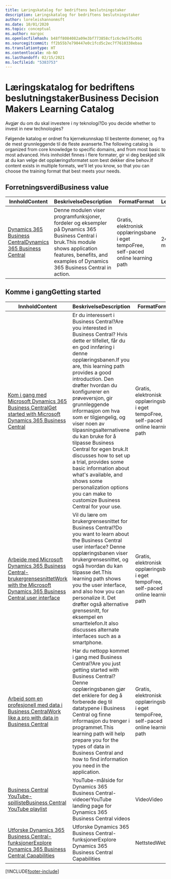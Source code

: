 ```yaml
---
title: Læringskatalog for bedriftens beslutningstaker
description: Læringskatalog for bedriftens beslutningstaker
author: loreleishannonmsft
ms.date: 10/01/2020
ms.topic: conceptual
ms.author: margoc
ms.openlocfilehash: b48ff8084082a09e3bf773858cf1c6c9e575cd91
ms.sourcegitcommit: ff2b55b7e790447e0c1fcd5c2ec7f7610338ebaa
ms.translationtype: HT
ms.contentlocale: nb-NO
ms.lasthandoff: 02/15/2021
ms.locfileid: "5383753"
---
```

# <a name="business-decision-makers-learning-catalog"></a><span data-ttu-id="ce808-103">Læringskatalog for bedriftens beslutningstaker</span><span class="sxs-lookup"><span data-stu-id="ce808-103">Business Decision Makers Learning Catalog</span></span>

<span data-ttu-id="ce808-104">Avgjør du om du skal investere i ny teknologi?</span><span class="sxs-lookup"><span data-stu-id="ce808-104">Do you decide whether to invest in new technologies?</span></span>

<span data-ttu-id="ce808-105">Følgende katalog er ordnet fra kjernekunnskap til bestemte domener, og fra de mest grunnleggende til de fleste avanserte.</span><span class="sxs-lookup"><span data-stu-id="ce808-105">The following catalog is organized from core knowledge to specific domains, and from most basic to most advanced.</span></span> <span data-ttu-id="ce808-106">Hvis innholdet finnes i flere formater, gir vi deg beskjed slik at du kan velge det opplæringsformatet som best dekker dine behov.</span><span class="sxs-lookup"><span data-stu-id="ce808-106">If content exists in multiple formats, we'll let you know, so that you can choose the training format that best meets your needs.</span></span>  

## <a name="business-value"></a><span data-ttu-id="ce808-107">Forretningsverdi<a name="busvalue"></a></span><span class="sxs-lookup"><span data-stu-id="ce808-107">Business value<a name="busvalue"></a></span></span>

| <span data-ttu-id="ce808-108">Innhold</span><span class="sxs-lookup"><span data-stu-id="ce808-108">Content</span></span>                                                                 | <span data-ttu-id="ce808-109">Beskrivelse</span><span class="sxs-lookup"><span data-stu-id="ce808-109">Description</span></span>                                                                                                | <span data-ttu-id="ce808-110">Format</span><span class="sxs-lookup"><span data-stu-id="ce808-110">Format</span></span>                                | <span data-ttu-id="ce808-111">Lengde</span><span class="sxs-lookup"><span data-stu-id="ce808-111">Length</span></span>     |
|----------------------------------------------------------------------------------------------------------------|------------------------------------------------------------------------------------------------------------|---------------------------------------|------------|
| [<span data-ttu-id="ce808-112">Dynamics 365 Business Central</span><span class="sxs-lookup"><span data-stu-id="ce808-112">Dynamics 365 Business Central</span></span>](https://docs.microsoft.com/learn/modules/dynamics-365-business-central/) | <span data-ttu-id="ce808-113">Denne modulen viser programfunksjoner, fordeler og eksempler på Dynamics 365 Business Central i bruk.</span><span class="sxs-lookup"><span data-stu-id="ce808-113">This module shows application features, benefits, and examples of Dynamics 365 Business Central in action.</span></span> | <span data-ttu-id="ce808-114">Gratis, elektronisk opplæringsbane i eget tempo</span><span class="sxs-lookup"><span data-stu-id="ce808-114">Free, self-paced online learning path</span></span> | <span data-ttu-id="ce808-115">24 minutter</span><span class="sxs-lookup"><span data-stu-id="ce808-115">24 minutes</span></span> |

## <a name="getting-started"></a><span data-ttu-id="ce808-116">Komme i gang<a name="get-started"></a></span><span class="sxs-lookup"><span data-stu-id="ce808-116">Getting started<a name="get-started"></a></span></span>

| <span data-ttu-id="ce808-117">Innhold</span><span class="sxs-lookup"><span data-stu-id="ce808-117">Content</span></span>                                                                                                                             | <span data-ttu-id="ce808-118">Beskrivelse</span><span class="sxs-lookup"><span data-stu-id="ce808-118">Description</span></span>                                                                                                                                                                                                                                                                                      | <span data-ttu-id="ce808-119">Format</span><span class="sxs-lookup"><span data-stu-id="ce808-119">Format</span></span>                                | <span data-ttu-id="ce808-120">Lengde</span><span class="sxs-lookup"><span data-stu-id="ce808-120">Length</span></span>             |
|------------------------------------------------------------------------------------------------------------------------------------------------------------------------------|--------------------------------------------------------------------------------------------------------------------------------------------------------------------------------------------------------------------------------------------------------------------------------------------------|---------------------------------------|--------------------|
| [<span data-ttu-id="ce808-121">Kom i gang med Microsoft Dynamics 365 Business Central</span><span class="sxs-lookup"><span data-stu-id="ce808-121">Get started with Microsoft Dynamics 365 Business Central</span></span>](https://docs.microsoft.com/learn/paths/get-started-dynamics-365-business-central/)                          | <span data-ttu-id="ce808-122">Er du interessert i Business Central?</span><span class="sxs-lookup"><span data-stu-id="ce808-122">Are you interested in Business Central?</span></span> <span data-ttu-id="ce808-123">Hvis dette er tilfellet, får du en god innføring i denne opplæringsbanen.</span><span class="sxs-lookup"><span data-stu-id="ce808-123">If you are, this learning path provides a good introduction.</span></span> <span data-ttu-id="ce808-124">Den drøfter hvordan du konfigurerer en prøveversjon, gir grunnleggende informasjon om hva som er tilgjengelig, og viser noen av tilpasningsalternativene du kan bruke for å tilpasse Business Central for egen bruk.</span><span class="sxs-lookup"><span data-stu-id="ce808-124">It discusses how to set up a trial, provides some basic information about what's available, and shows some personalization options you can make to customize Business Central for your use.</span></span> | <span data-ttu-id="ce808-125">Gratis, elektronisk opplæringsbane i eget tempo</span><span class="sxs-lookup"><span data-stu-id="ce808-125">Free, self-paced online learning path</span></span> | <span data-ttu-id="ce808-126">3 timer 4 minutter</span><span class="sxs-lookup"><span data-stu-id="ce808-126">3 hours 4 minutes</span></span>  |
| [<span data-ttu-id="ce808-127">Arbeide med Microsoft Dynamics 365 Business Central-brukergrensesnittet</span><span class="sxs-lookup"><span data-stu-id="ce808-127">Work with the Microsoft Dynamics 365 Business Central user interface</span></span>](https://docs.microsoft.com/learn/paths/work-with-user-interface-dynamics-365-business-central/) | <span data-ttu-id="ce808-128">Vil du lære om brukergrensesnittet for Business Central?</span><span class="sxs-lookup"><span data-stu-id="ce808-128">Do you want to learn about the Business Central user interface?</span></span> <span data-ttu-id="ce808-129">Denne opplæringsbanen viser brukergrensesnittet, og også hvordan du kan tilpasse det.</span><span class="sxs-lookup"><span data-stu-id="ce808-129">This learning path shows you the user interface, and also how you can personalize it.</span></span> <span data-ttu-id="ce808-130">Det drøfter også alternative grensesnitt, for eksempel en smarttelefon.</span><span class="sxs-lookup"><span data-stu-id="ce808-130">It also discusses alternate interfaces such as a smartphone.</span></span>                                                                               | <span data-ttu-id="ce808-131">Gratis, elektronisk opplæringsbane i eget tempo</span><span class="sxs-lookup"><span data-stu-id="ce808-131">Free, self-paced online learning path</span></span> | <span data-ttu-id="ce808-132">2 timer 27 minutter</span><span class="sxs-lookup"><span data-stu-id="ce808-132">2 hours 27 minutes</span></span> |
| [<span data-ttu-id="ce808-133">Arbeid som en profesjonell med data i Business Central</span><span class="sxs-lookup"><span data-stu-id="ce808-133">Work like a pro with data in Business Central</span></span>](https://docs.microsoft.com/learn/paths/work-pro-data-dynamics-365-business-central)                                    | <span data-ttu-id="ce808-134">Har du nettopp kommet i gang med Business Central?</span><span class="sxs-lookup"><span data-stu-id="ce808-134">Are you just getting started with Business Central?</span></span> <span data-ttu-id="ce808-135">Denne opplæringsbanen gjør det enklere for deg å forberede deg til datatypene i Business Central og finne informasjon du trenger i programmet.</span><span class="sxs-lookup"><span data-stu-id="ce808-135">This learning path will help prepare you for the types of data in Business Central and how to find information you need in the application.</span></span>                                                                                                  | <span data-ttu-id="ce808-136">Gratis, elektronisk opplæringsbane i eget tempo</span><span class="sxs-lookup"><span data-stu-id="ce808-136">Free, self-paced online learning path</span></span> | <span data-ttu-id="ce808-137">2 timer 27 minutter</span><span class="sxs-lookup"><span data-stu-id="ce808-137">2 hours 27 minutes</span></span> |
| [<span data-ttu-id="ce808-138">Business Central YouTube-spilliste</span><span class="sxs-lookup"><span data-stu-id="ce808-138">Business Central YouTube playlist</span></span>](https://www.youtube.com/playlist?list=PLcakwueIHoT-wVFPKUtmxlqcG1kJ0oqq4)                                                                | <span data-ttu-id="ce808-139">YouTube-målside for Dynamics 365 Business Central-videoer</span><span class="sxs-lookup"><span data-stu-id="ce808-139">YouTube landing page for Dynamics 365 Business Central videos</span></span>                                                                                                                                                                                                                                    | <span data-ttu-id="ce808-140">Video</span><span class="sxs-lookup"><span data-stu-id="ce808-140">Video</span></span>                                 |                    |
| [<span data-ttu-id="ce808-141">Utforske Dynamics 365 Business Central-funksjoner</span><span class="sxs-lookup"><span data-stu-id="ce808-141">Explore Dynamics 365 Business Central Capabilities</span></span>](https://dynamics.microsoft.com/business-central/capabilities/)                                                    | <span data-ttu-id="ce808-142">Utforske Dynamics 365 Business Central-funksjoner</span><span class="sxs-lookup"><span data-stu-id="ce808-142">Explore Dynamics 365 Business Central Capabilities</span></span>                                                                                                                                                                                                                                               | <span data-ttu-id="ce808-143">Nettsted</span><span class="sxs-lookup"><span data-stu-id="ce808-143">Website</span></span>                               |                    |


[!INCLUDE[footer-include](../includes/footer-banner.md)]